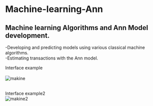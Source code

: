 # Machine-learning-Ann
## Machine learning Algorithms and Ann Model development.

-Developing and predicting models using various classical machine algorithms. <br>
-Estimating transactions with the Ann model.

Interface example <br/><br/>
![makine](https://user-images.githubusercontent.com/60323250/110012937-20610c80-7d32-11eb-908a-42d6ab76a030.png)

<br/>Interface example2 <br/>
![makine2](https://user-images.githubusercontent.com/60323250/110013224-71710080-7d32-11eb-98ec-cd6b194521a4.png)



